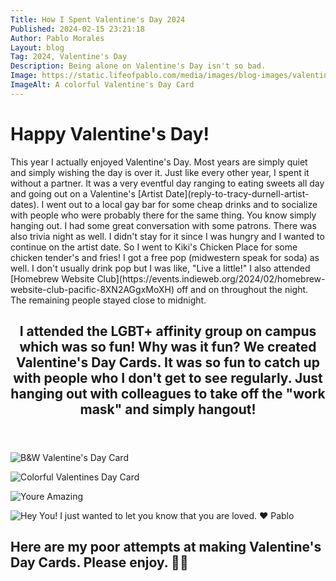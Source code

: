 ```yaml
---
Title: How I Spent Valentine's Day 2024
Published: 2024-02-15 23:21:18
Author: Pablo Morales
Layout: blog
Tag: 2024, Valentine's Day
Description: Being alone on Valentine's Day isn't so bad.
Image: https://static.lifeofpablo.com/media/images/blog-images/valentines-day-2024/IMG_8399.jpeg
ImageAlt: A colorful Valentine's Day Card
---
```

<div class="bg-washed-red pa3 dark-pink ba b--dotted bw4 baskerville">
   <h1 class="f6 f2-m f-subheadline-l fw6 tc dark-pink">Happy Valentine's Day!</h1>
   <div class="f6 f4-ns lh-copy" markdown="1">
      This year I actually enjoyed Valentine's Day. Most years are simply quiet and simply wishing the day is over it. Just like every other year, I spent it without a partner. It was a very eventful day ranging to eating sweets all day and going out on a Valentine's [Artist Date](reply-to-tracy-durnell-artist-dates). I went out to a local gay bar for some cheap drinks and to socialize with people who were probably there for the same thing. You know simply hanging out. I had some great conversation with some patrons. There was also trivia night as well. I didn't stay for it since I was hungry and I wanted to continue on the artist date. So I went to Kiki's Chicken Place for some chicken tender's and fries! I got a free pop (midwestern speak for soda) as well. I don't usually drink pop but I was like, "Live a little!" I also attended [Homebrew Website Club](https://events.indieweb.org/2024/02/homebrew-website-club-pacific-8XN2AGgxMoXH) off and on throughout the night. The remaining people stayed close to midnight. 
   </div>
   <article class="cf pa3 mw9 center">
      <header class="fl w-100 w-50-l pa3-m pa4-l mb3 mb5-l">
         <h2 class="lh-title f3 b mt0 dark-pink">
            I attended the LGBT+ affinity group on campus which was so fun! Why was it fun? We created Valentine's Day Cards. It was so fun to catch up with people who I don't get to see regularly. Just hanging out with colleagues to take off the "work mask" and simply hangout!  
         </h2>
      </header>
      <section class="fl w-100">
         <div class="fl w-100 w-50-m w-25-l pa3-m pa4-l">
            <p class="f6 lh-copy measure">
               <img class="db w-100" src="https://static.lifeofpablo.com/media/images/blog-images/valentines-day-2024/IMG_8398.jpeg" alt="B&W Valentine's Day Card">
            </p>
         </div>
         <div class="fl w-100 w-50-m w-25-l pa3-m pa4-l">
            <p class="f6 lh-copy measure">
               <img class="db w-100" src="https://static.lifeofpablo.com/media/images/blog-images/valentines-day-2024/IMG_8399.jpeg" alt="Colorful Valentines Day Card">
            </p>
         </div>
         <div class="fl w-100 w-50-m w-25-l pa3-m pa4-l">
            <p class="f6 lh-copy measure">
               <img class="db w-100" src="https://static.lifeofpablo.com/media/images/blog-images/valentines-day-2024/IMG_8401.jpeg" alt="Youre
                  Amazing">
            </p>
         </div>
         <div class="fl w-100 w-50-m w-25-l pa3-m pa4-l">
            <p class="f6 lh-copy measure">
               <img class="db w-100" src="https://static.lifeofpablo.com/media/images/blog-images/valentines-day-2024/IMG_8403.jpeg" alt="Hey You!
                  I just wanted to let you know that you are loved. ❤️ Pablo">
            </p>
         </div>
      </section>
<h1 class="f3 b mt0 dark-pink">Here are my poor attempts at making Valentine's Day Cards. Please enjoy. 🖤🖤</h1>
   </article>
</div>

